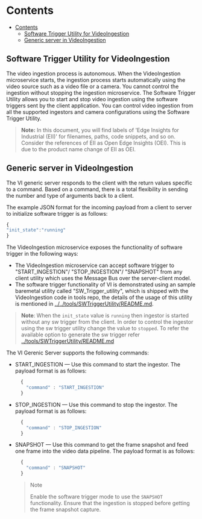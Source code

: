# Contents

- [Contents](#contents)
  - [Software Trigger Utility for VideoIngestion](#software-trigger-utility-for-videoingestion)
  - [Generic server in VideoIngestion](#generic-server-in-videoingestion)

## Software Trigger Utility for VideoIngestion

The video ingestion process is autonomous. When the VideoIngestion microservice starts, the ingestion process starts automatically using the video source such as a video file or a camera. You cannot control the ingestion without stopping the ingestion microservice. The Software Trigger Utility allows you to start and stop video ingestion using the software triggers sent by the client application. You can control video ingestion from all the supported ingestors and camera configurations using the Software Trigger Utility.

>**Note:** In this document, you will find labels of 'Edge Insights for Industrial (EII)' for filenames, paths, code snippets, and so on. Consider the references of EII as Open Edge Insights (OEI). This is due to the product name change of EII as OEI.

## Generic server in VideoIngestion

The VI generic server responds to the client with the return values specific to a command. Based on a command, there is a total flexibility in sending the number and type of arguments back to a client.

The example JSON format for the incoming payload from a client to server to initialize software trigger is as follows:

  ```javascript
  {
  "init_state":"running"
  }
  ```

The VideoIngestion microservice exposes the functionality of software trigger in the following ways:

- The VideoIngestion microservice can accept software trigger to "START_INGESTION"/ "STOP_INGESTION"/ "SNAPSHOT" from any client utility which uses the Message Bus over the server-client model.
- The software trigger functionality of VI is demonstrated using an sample baremetal utility called "SW_Trigger_utility", which is shipped with the VideoIngestion code in tools repo, the details of the usage of this utility is mentioned in [../../tools/SWTriggerUtility/README.md](https://github.com/open-edge-insights/eii-tools/blob/master/SWTriggerUtility/README.md).

>**Note**: When the `init_state` value is `running` then ingestor is started without any sw trigger from the client. In order to control the ingestor using the sw trigger utility change the value to `stopped`. To refer the available option to generate the sw trigger refer [../tools/SWTriggerUtility/README.md](https://github.com/open-edge-insights/eii-tools/blob/master/SWTriggerUtility/README.md)

The VI Gerenic Server supports the following commands:

- START_INGESTION — Use this command to start the ingestor. The payload format is as follows:

    ```javascript
      {
        "command" : "START_INGESTION"
      }
    ```

- STOP_INGESTION — Use this command to stop the ingestor. The payload format is as follows:

    ```javascript
      {
        "command" : "STOP_INGESTION"
      }
    ```

- SNAPSHOT — Use this command to get the frame snapshot and feed one frame into the video data pipeline. The payload format is as follows:

    ```javascript
      {
        "command" : "SNAPSHOT"
      }
    ```

  >Note
  >
  > Enable the software trigger mode to use the `SNAPSHOT` functionality. Ensure that the ingestion is stopped before getting the frame snapshot capture.
